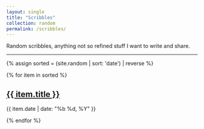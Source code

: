 ```yaml
---
layout: single
title: "Scribbles"
collection: random
permalink: /scribbles/
---
```


Random scribbles, anything not so refined stuff I want to write and share.

---

{% assign sorted = (site.random | sort: 'date') | reverse %}

<div class = "posts__scribbles">
{% for item in sorted %}
<div class="list__item">
  <article class="archive__item" itemscope="" itemtype="https://schema.org/CreativeWork">
    <h2 class="archive__item-title" itemprop="headline">
        <a href="{{ item.url }}" rel="permalink">{{ item.title }}</a>
    </h2>
    </article>
    <p class="post_date"><i class="fa fa-calendar-alt fa-w-14 fa-fw" aria-hidden="true"></i> {{ item.date | date: "%b %d, %Y" }}</p>
</div>
{% endfor %}
</div>
